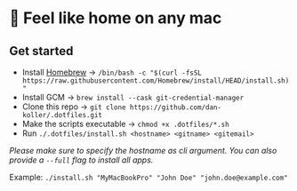 # 🏡 Feel like home on any mac

## Get started

-   Install [Homebrew](https://brew.sh/) -> `/bin/bash -c "$(curl -fsSL https://raw.githubusercontent.com/Homebrew/install/HEAD/install.sh)"`
-   Install GCM -> `brew install --cask git-credential-manager`
-   Clone this repo -> `git clone https://github.com/dan-koller/.dotfiles.git`
-   Make the scripts executable -> `chmod +x .dotfiles/*.sh`
-   Run `./.dotfiles/install.sh <hostname> <gitname> <gitemail>`

_Please make sure to specify the hostname as cli argument. You can also provide a `--full` flag to install all apps._

Example: `./install.sh "MyMacBookPro" "John Doe" "john.doe@example.com"`
